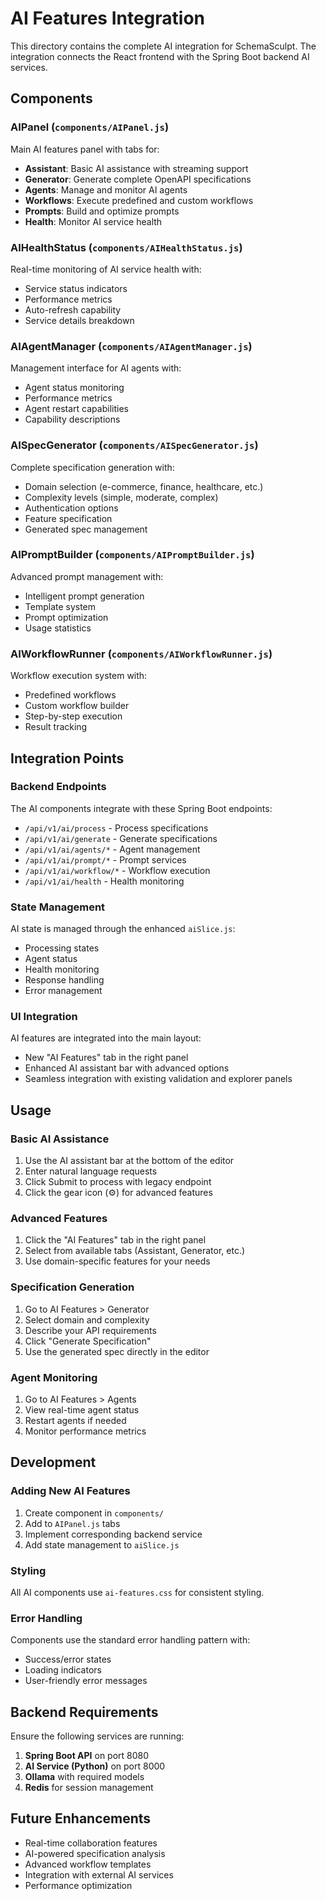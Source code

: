 # AI Features Integration

This directory contains the complete AI integration for SchemaSculpt. The integration connects the React frontend with the Spring Boot backend AI services.

## Components

### AIPanel (`components/AIPanel.js`)
Main AI features panel with tabs for:
- **Assistant**: Basic AI assistance with streaming support
- **Generator**: Generate complete OpenAPI specifications
- **Agents**: Manage and monitor AI agents
- **Workflows**: Execute predefined and custom workflows
- **Prompts**: Build and optimize prompts
- **Health**: Monitor AI service health

### AIHealthStatus (`components/AIHealthStatus.js`)
Real-time monitoring of AI service health with:
- Service status indicators
- Performance metrics
- Auto-refresh capability
- Service details breakdown

### AIAgentManager (`components/AIAgentManager.js`)
Management interface for AI agents with:
- Agent status monitoring
- Performance metrics
- Agent restart capabilities
- Capability descriptions

### AISpecGenerator (`components/AISpecGenerator.js`)
Complete specification generation with:
- Domain selection (e-commerce, finance, healthcare, etc.)
- Complexity levels (simple, moderate, complex)
- Authentication options
- Feature specification
- Generated spec management

### AIPromptBuilder (`components/AIPromptBuilder.js`)
Advanced prompt management with:
- Intelligent prompt generation
- Template system
- Prompt optimization
- Usage statistics

### AIWorkflowRunner (`components/AIWorkflowRunner.js`)
Workflow execution system with:
- Predefined workflows
- Custom workflow builder
- Step-by-step execution
- Result tracking

## Integration Points

### Backend Endpoints
The AI components integrate with these Spring Boot endpoints:
- `/api/v1/ai/process` - Process specifications
- `/api/v1/ai/generate` - Generate specifications
- `/api/v1/ai/agents/*` - Agent management
- `/api/v1/ai/prompt/*` - Prompt services
- `/api/v1/ai/workflow/*` - Workflow execution
- `/api/v1/ai/health` - Health monitoring

### State Management
AI state is managed through the enhanced `aiSlice.js`:
- Processing states
- Agent status
- Health monitoring
- Response handling
- Error management

### UI Integration
AI features are integrated into the main layout:
- New "AI Features" tab in the right panel
- Enhanced AI assistant bar with advanced options
- Seamless integration with existing validation and explorer panels

## Usage

### Basic AI Assistance
1. Use the AI assistant bar at the bottom of the editor
2. Enter natural language requests
3. Click Submit to process with legacy endpoint
4. Click the gear icon (⚙️) for advanced features

### Advanced Features
1. Click the "AI Features" tab in the right panel
2. Select from available tabs (Assistant, Generator, etc.)
3. Use domain-specific features for your needs

### Specification Generation
1. Go to AI Features > Generator
2. Select domain and complexity
3. Describe your API requirements
4. Click "Generate Specification"
5. Use the generated spec directly in the editor

### Agent Monitoring
1. Go to AI Features > Agents
2. View real-time agent status
3. Restart agents if needed
4. Monitor performance metrics

## Development

### Adding New AI Features
1. Create component in `components/`
2. Add to `AIPanel.js` tabs
3. Implement corresponding backend service
4. Add state management to `aiSlice.js`

### Styling
All AI components use `ai-features.css` for consistent styling.

### Error Handling
Components use the standard error handling pattern with:
- Success/error states
- Loading indicators
- User-friendly error messages

## Backend Requirements

Ensure the following services are running:
1. **Spring Boot API** on port 8080
2. **AI Service (Python)** on port 8000
3. **Ollama** with required models
4. **Redis** for session management

## Future Enhancements

- Real-time collaboration features
- AI-powered specification analysis
- Advanced workflow templates
- Integration with external AI services
- Performance optimization